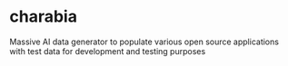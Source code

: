 # charabia
Massive AI data generator to populate various open source applications with test data for development and testing purposes
